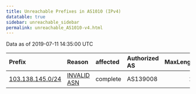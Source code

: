 ```yaml
---
title: Unreachable Prefixes in AS1010 (IPv4)
datatable: true
sidebar: unreachable_sidebar
permalink: unreachable_AS1010-v4.html
---
```


Data as of 2019-07-11 14:35:00 UTC


<div class="datatable-begin"></div>

| Prefix                                                     | Reason                                                                                                 | affected   | Authorized AS   |   MaxLength | Anchor                                       |   unreachable /24s |
|:-----------------------------------------------------------|:-------------------------------------------------------------------------------------------------------|:-----------|:----------------|------------:|:---------------------------------------------|-------------------:|
| [103.138.145.0/24](https://stat.ripe.net/103.138.145.0/24) | [INVALID ASN](https://rpki-validator.ripe.net/announcement-preview?asn=AS1010&prefix=103.138.145.0/24) | complete   | AS139008        |          23 | [APNIC](unreachable_APNIC_RPKI_Root-v4.html) |                  1 |

<div class="datatable-end"></div>